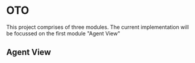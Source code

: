 # OTO
This project comprises of three modules. The current implementation will be focussed on the first module "Agent View"
## Agent View
